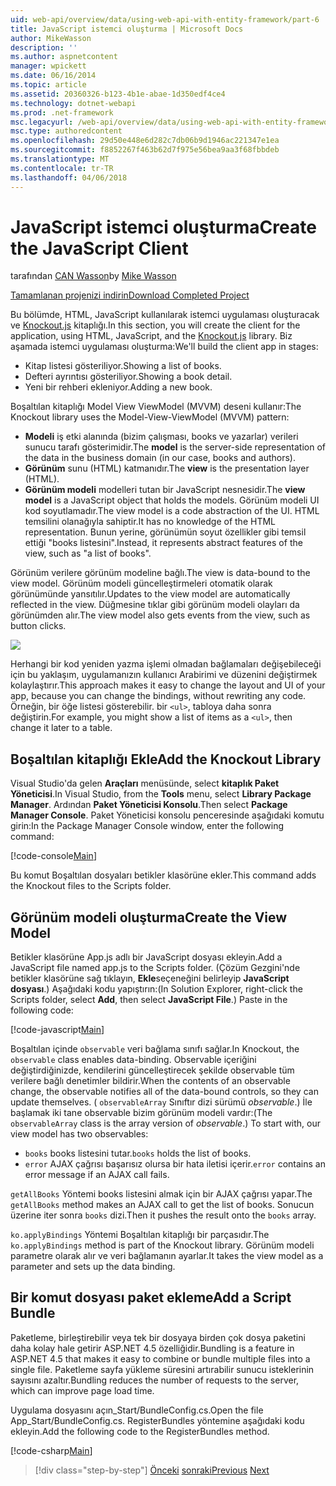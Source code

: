 ```yaml
---
uid: web-api/overview/data/using-web-api-with-entity-framework/part-6
title: JavaScript istemci oluşturma | Microsoft Docs
author: MikeWasson
description: ''
ms.author: aspnetcontent
manager: wpickett
ms.date: 06/16/2014
ms.topic: article
ms.assetid: 20360326-b123-4b1e-abae-1d350edf4ce4
ms.technology: dotnet-webapi
ms.prod: .net-framework
msc.legacyurl: /web-api/overview/data/using-web-api-with-entity-framework/part-6
msc.type: authoredcontent
ms.openlocfilehash: 29d50e448e6d282c7db06b9d1946ac221347e1ea
ms.sourcegitcommit: f8852267f463b62d7f975e56bea9aa3f68fbbdeb
ms.translationtype: MT
ms.contentlocale: tr-TR
ms.lasthandoff: 04/06/2018
---
```

<a name="create-the-javascript-client"></a><span data-ttu-id="c19e9-102">JavaScript istemci oluşturma</span><span class="sxs-lookup"><span data-stu-id="c19e9-102">Create the JavaScript Client</span></span>
====================
<span data-ttu-id="c19e9-103">tarafından [CAN Wasson](https://github.com/MikeWasson)</span><span class="sxs-lookup"><span data-stu-id="c19e9-103">by [Mike Wasson](https://github.com/MikeWasson)</span></span>

[<span data-ttu-id="c19e9-104">Tamamlanan projenizi indirin</span><span class="sxs-lookup"><span data-stu-id="c19e9-104">Download Completed Project</span></span>](https://github.com/MikeWasson/BookService)

<span data-ttu-id="c19e9-105">Bu bölümde, HTML, JavaScript kullanılarak istemci uygulaması oluşturacak ve [Knockout.js](http://knockoutjs.com/) kitaplığı.</span><span class="sxs-lookup"><span data-stu-id="c19e9-105">In this section, you will create the client for the application, using HTML, JavaScript, and the [Knockout.js](http://knockoutjs.com/) library.</span></span> <span data-ttu-id="c19e9-106">Biz aşamada istemci uygulaması oluşturma:</span><span class="sxs-lookup"><span data-stu-id="c19e9-106">We'll build the client app in stages:</span></span>

- <span data-ttu-id="c19e9-107">Kitap listesi gösteriliyor.</span><span class="sxs-lookup"><span data-stu-id="c19e9-107">Showing a list of books.</span></span>
- <span data-ttu-id="c19e9-108">Defteri ayrıntısı gösteriliyor.</span><span class="sxs-lookup"><span data-stu-id="c19e9-108">Showing a book detail.</span></span>
- <span data-ttu-id="c19e9-109">Yeni bir rehberi ekleniyor.</span><span class="sxs-lookup"><span data-stu-id="c19e9-109">Adding a new book.</span></span>

<span data-ttu-id="c19e9-110">Boşaltılan kitaplığı Model View ViewModel (MVVM) deseni kullanır:</span><span class="sxs-lookup"><span data-stu-id="c19e9-110">The Knockout library uses the Model-View-ViewModel (MVVM) pattern:</span></span>

- <span data-ttu-id="c19e9-111">**Modeli** iş etki alanında (bizim çalışması, books ve yazarlar) verileri sunucu tarafı gösterimidir.</span><span class="sxs-lookup"><span data-stu-id="c19e9-111">The **model** is the server-side representation of the data in the business domain (in our case, books and authors).</span></span>
- <span data-ttu-id="c19e9-112">**Görünüm** sunu (HTML) katmanıdır.</span><span class="sxs-lookup"><span data-stu-id="c19e9-112">The **view** is the presentation layer (HTML).</span></span>
- <span data-ttu-id="c19e9-113">**Görünüm modeli** modelleri tutan bir JavaScript nesnesidir.</span><span class="sxs-lookup"><span data-stu-id="c19e9-113">The **view model** is a JavaScript object that holds the models.</span></span> <span data-ttu-id="c19e9-114">Görünüm modeli UI kod soyutlamadır.</span><span class="sxs-lookup"><span data-stu-id="c19e9-114">The view model is a code abstraction of the UI.</span></span> <span data-ttu-id="c19e9-115">HTML temsilini olanağıyla sahiptir.</span><span class="sxs-lookup"><span data-stu-id="c19e9-115">It has no knowledge of the HTML representation.</span></span> <span data-ttu-id="c19e9-116">Bunun yerine, görünümün soyut özellikler gibi temsil ettiği &quot;books listesini&quot;.</span><span class="sxs-lookup"><span data-stu-id="c19e9-116">Instead, it represents abstract features of the view, such as &quot;a list of books&quot;.</span></span>

<span data-ttu-id="c19e9-117">Görünüm verilere görünüm modeline bağlı.</span><span class="sxs-lookup"><span data-stu-id="c19e9-117">The view is data-bound to the view model.</span></span> <span data-ttu-id="c19e9-118">Görünüm modeli güncelleştirmeleri otomatik olarak görünümünde yansıtılır.</span><span class="sxs-lookup"><span data-stu-id="c19e9-118">Updates to the view model are automatically reflected in the view.</span></span> <span data-ttu-id="c19e9-119">Düğmesine tıklar gibi görünüm modeli olayları da görünümden alır.</span><span class="sxs-lookup"><span data-stu-id="c19e9-119">The view model also gets events from the view, such as button clicks.</span></span>

![](part-6/_static/image1.png)

<span data-ttu-id="c19e9-120">Herhangi bir kod yeniden yazma işlemi olmadan bağlamaları değişebileceği için bu yaklaşım, uygulamanızın kullanıcı Arabirimi ve düzenini değiştirmek kolaylaştırır.</span><span class="sxs-lookup"><span data-stu-id="c19e9-120">This approach makes it easy to change the layout and UI of your app, because you can change the bindings, without rewriting any code.</span></span> <span data-ttu-id="c19e9-121">Örneğin, bir öğe listesi gösterebilir. bir `<ul>`, tabloya daha sonra değiştirin.</span><span class="sxs-lookup"><span data-stu-id="c19e9-121">For example, you might show a list of items as a `<ul>`, then change it later to a table.</span></span>

## <a name="add-the-knockout-library"></a><span data-ttu-id="c19e9-122">Boşaltılan kitaplığı Ekle</span><span class="sxs-lookup"><span data-stu-id="c19e9-122">Add the Knockout Library</span></span>

<span data-ttu-id="c19e9-123">Visual Studio'da gelen **Araçları** menüsünde, select **kitaplık Paket Yöneticisi**.</span><span class="sxs-lookup"><span data-stu-id="c19e9-123">In Visual Studio, from the **Tools** menu, select **Library Package Manager**.</span></span> <span data-ttu-id="c19e9-124">Ardından **Paket Yöneticisi Konsolu**.</span><span class="sxs-lookup"><span data-stu-id="c19e9-124">Then select **Package Manager Console**.</span></span> <span data-ttu-id="c19e9-125">Paket Yöneticisi konsolu penceresinde aşağıdaki komutu girin:</span><span class="sxs-lookup"><span data-stu-id="c19e9-125">In the Package Manager Console window, enter the following command:</span></span>

[!code-console[Main](part-6/samples/sample1.cmd)]

<span data-ttu-id="c19e9-126">Bu komut Boşaltılan dosyaları betikler klasörüne ekler.</span><span class="sxs-lookup"><span data-stu-id="c19e9-126">This command adds the Knockout files to the Scripts folder.</span></span>

## <a name="create-the-view-model"></a><span data-ttu-id="c19e9-127">Görünüm modeli oluşturma</span><span class="sxs-lookup"><span data-stu-id="c19e9-127">Create the View Model</span></span>

<span data-ttu-id="c19e9-128">Betikler klasörüne App.js adlı bir JavaScript dosyası ekleyin.</span><span class="sxs-lookup"><span data-stu-id="c19e9-128">Add a JavaScript file named app.js to the Scripts folder.</span></span> <span data-ttu-id="c19e9-129">(Çözüm Gezgini'nde betikler klasörüne sağ tıklayın, **Ekle**seçeneğini belirleyip **JavaScript dosyası**.) Aşağıdaki kodu yapıştırın:</span><span class="sxs-lookup"><span data-stu-id="c19e9-129">(In Solution Explorer, right-click the Scripts folder, select **Add**, then select **JavaScript File**.) Paste in the following code:</span></span>

[!code-javascript[Main](part-6/samples/sample2.js)]

<span data-ttu-id="c19e9-130">Boşaltılan içinde `observable` veri bağlama sınıfı sağlar.</span><span class="sxs-lookup"><span data-stu-id="c19e9-130">In Knockout, the `observable` class enables data-binding.</span></span> <span data-ttu-id="c19e9-131">Observable içeriğini değiştirdiğinizde, kendilerini güncelleştirecek şekilde observable tüm verilere bağlı denetimler bildirir.</span><span class="sxs-lookup"><span data-stu-id="c19e9-131">When the contents of an observable change, the observable notifies all of the data-bound controls, so they can update themselves.</span></span> <span data-ttu-id="c19e9-132">( `observableArray` Sınıftır dizi sürümü *observable*.) İle başlamak iki tane observable bizim görünüm modeli vardır:</span><span class="sxs-lookup"><span data-stu-id="c19e9-132">(The `observableArray` class is the array version of *observable*.) To start with, our view model has two observables:</span></span>

- <span data-ttu-id="c19e9-133">`books` books listesini tutar.</span><span class="sxs-lookup"><span data-stu-id="c19e9-133">`books` holds the list of books.</span></span>
- <span data-ttu-id="c19e9-134">`error` AJAX çağrısı başarısız olursa bir hata iletisi içerir.</span><span class="sxs-lookup"><span data-stu-id="c19e9-134">`error` contains an error message if an AJAX call fails.</span></span>

<span data-ttu-id="c19e9-135">`getAllBooks` Yöntemi books listesini almak için bir AJAX çağrısı yapar.</span><span class="sxs-lookup"><span data-stu-id="c19e9-135">The `getAllBooks` method makes an AJAX call to get the list of books.</span></span> <span data-ttu-id="c19e9-136">Sonucun üzerine iter sonra `books` dizi.</span><span class="sxs-lookup"><span data-stu-id="c19e9-136">Then it pushes the result onto the `books` array.</span></span>

<span data-ttu-id="c19e9-137">`ko.applyBindings` Yöntemi Boşaltılan kitaplığı bir parçasıdır.</span><span class="sxs-lookup"><span data-stu-id="c19e9-137">The `ko.applyBindings` method is part of the Knockout library.</span></span> <span data-ttu-id="c19e9-138">Görünüm modeli parametre olarak alır ve veri bağlamanın ayarlar.</span><span class="sxs-lookup"><span data-stu-id="c19e9-138">It takes the view model as a parameter and sets up the data binding.</span></span>

## <a name="add-a-script-bundle"></a><span data-ttu-id="c19e9-139">Bir komut dosyası paket ekleme</span><span class="sxs-lookup"><span data-stu-id="c19e9-139">Add a Script Bundle</span></span>

<span data-ttu-id="c19e9-140">Paketleme, birleştirebilir veya tek bir dosyaya birden çok dosya paketini daha kolay hale getirir ASP.NET 4.5 özelliğidir.</span><span class="sxs-lookup"><span data-stu-id="c19e9-140">Bundling is a feature in ASP.NET 4.5 that makes it easy to combine or bundle multiple files into a single file.</span></span> <span data-ttu-id="c19e9-141">Paketleme sayfa yükleme süresini artırabilir sunucu isteklerinin sayısını azaltır.</span><span class="sxs-lookup"><span data-stu-id="c19e9-141">Bundling reduces the number of requests to the server, which can improve page load time.</span></span>

<span data-ttu-id="c19e9-142">Uygulama dosyasını açın\_Start/BundleConfig.cs.</span><span class="sxs-lookup"><span data-stu-id="c19e9-142">Open the file App\_Start/BundleConfig.cs.</span></span> <span data-ttu-id="c19e9-143">RegisterBundles yöntemine aşağıdaki kodu ekleyin.</span><span class="sxs-lookup"><span data-stu-id="c19e9-143">Add the following code to the RegisterBundles method.</span></span>

[!code-csharp[Main](part-6/samples/sample3.cs)]

> [!div class="step-by-step"]
> <span data-ttu-id="c19e9-144">[Önceki](part-5.md)
> [sonraki](part-7.md)</span><span class="sxs-lookup"><span data-stu-id="c19e9-144">[Previous](part-5.md)
[Next](part-7.md)</span></span>
